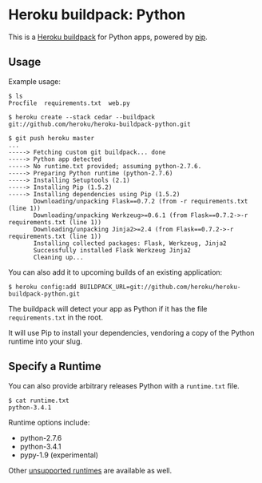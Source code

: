 Heroku buildpack: Python
========================

This is a [Heroku buildpack](http://devcenter.heroku.com/articles/buildpacks) for Python apps, powered by [pip](http://www.pip-installer.org/).


Usage
-----

Example usage:

    $ ls
    Procfile  requirements.txt  web.py

    $ heroku create --stack cedar --buildpack git://github.com/heroku/heroku-buildpack-python.git

    $ git push heroku master
    ...
    -----> Fetching custom git buildpack... done
    -----> Python app detected
    -----> No runtime.txt provided; assuming python-2.7.6.
    -----> Preparing Python runtime (python-2.7.6)
    -----> Installing Setuptools (2.1)
    -----> Installing Pip (1.5.2)
    -----> Installing dependencies using Pip (1.5.2)
           Downloading/unpacking Flask==0.7.2 (from -r requirements.txt (line 1))
           Downloading/unpacking Werkzeug>=0.6.1 (from Flask==0.7.2->-r requirements.txt (line 1))
           Downloading/unpacking Jinja2>=2.4 (from Flask==0.7.2->-r requirements.txt (line 1))
           Installing collected packages: Flask, Werkzeug, Jinja2
           Successfully installed Flask Werkzeug Jinja2
           Cleaning up...

You can also add it to upcoming builds of an existing application:

    $ heroku config:add BUILDPACK_URL=git://github.com/heroku/heroku-buildpack-python.git

The buildpack will detect your app as Python if it has the file `requirements.txt` in the root.

It will use Pip to install your dependencies, vendoring a copy of the Python runtime into your slug.

Specify a Runtime
-----------------

You can also provide arbitrary releases Python with a `runtime.txt` file.

    $ cat runtime.txt
    python-3.4.1

Runtime options include:

- python-2.7.6
- python-3.4.1
- pypy-1.9 (experimental)

Other [unsupported runtimes](https://github.com/kennethreitz/python-versions/tree/master/formula) are available as well.

